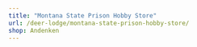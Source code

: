 ```yaml
---
title: "Montana State Prison Hobby Store"
url: /deer-lodge/montana-state-prison-hobby-store/
shop: Andenken
---
```


